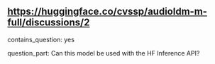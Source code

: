## https://huggingface.co/cvssp/audioldm-m-full/discussions/2

contains_question: yes

question_part: 
Can this model be used with the HF Inference API?